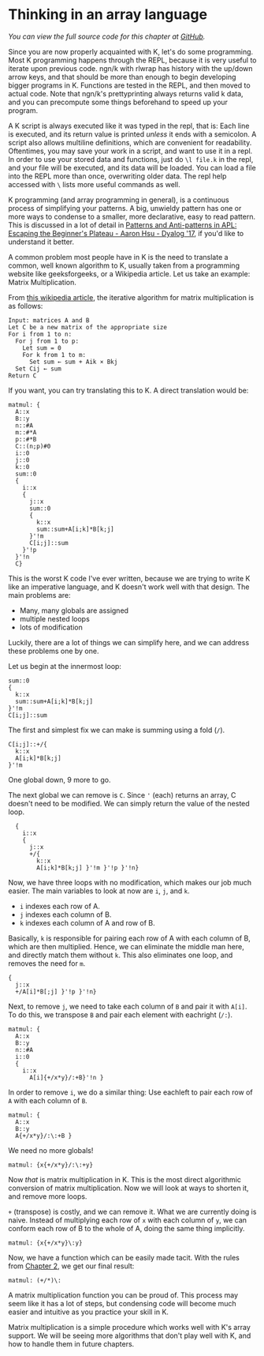 # Thinking in an array language

*You can view the full source code for this chapter at [GitHub](code/matmul.k).*

Since you are now properly acquainted with K, let's do some programming.
Most K programming happens through the REPL, because it is very useful to iterate upon previous code. ngn/k with rlwrap has history with the up/down arrow keys, and that should be more than enough to begin developing bigger programs in K. Functions are tested in the REPL, and then moved to actual code. Note that ngn/k's prettyprinting always returns valid k data, and you can precompute some things beforehand to speed up your program.

A K script is always executed like it was typed in the repl, that is: Each line is executed, and its return value is printed *unless* it ends with a semicolon. A script also allows multiline definitions, which are convenient for readability. Oftentimes, you may save your work in a script, and want to use it in a repl. In order to use your stored data and functions, just do `\l file.k` in the repl, and your file will be executed, and its data will be loaded. You can load a file into the REPL more than once, overwriting older data. The repl help accessed with `\` lists more useful commands as well.

K programming (and array programming in general), is a continuous process of simplifying your patterns. A big, unwieldy pattern has one or more ways to condense to a smaller, more declarative, easy to read pattern. This is discussed in a lot of detail in [Patterns and Anti-patterns in APL: Escaping the Beginner's Plateau - Aaron Hsu - Dyalog '17](https://www.youtube.com/watch?v=9xCJ3BCIudI), if you'd like to understand it better.

A common problem most people have in K is the need to translate a common, well known algorithm to K, usually taken from a programming website like geeksforgeeks, or a Wikipedia article. Let us take an example: Matrix Multiplication.

From [this wikipedia article](https://en.wikipedia.org/wiki/Matrix_multiplication_algorithm), the iterative algorithm for matrix multiplication is as follows: 
```
Input: matrices A and B
Let C be a new matrix of the appropriate size
For i from 1 to n:
  For j from 1 to p:
    Let sum = 0
    For k from 1 to m:
      Set sum ← sum + Aik × Bkj
  Set Cij ← sum
Return C
```

If you want, you can try translating this to K. A direct translation would be:
```
matmul: {
  A::x
  B::y
  n::#A
  m::#*A
  p::#*B
  C::(n;p)#0
  i::0
  j::0
  k::0
  sum::0
  {
    i::x
    {
      j::x
      sum::0
      {
        k::x
        sum::sum+A[i;k]*B[k;j] 
      }'!m
      C[i;j]::sum
    }'!p
  }'!n
  C}
```
This is the worst K code I've ever written, because we are trying to write K like an imperative language, and K doesn't work well with that design. The main problems are:
- Many, many globals are assigned
- multiple nested loops
- lots of modification

Luckily, there are a lot of things we can simplify here, and we can address these problems one by one.

Let us begin at the innermost loop:
```
sum::0
{
  k::x
  sum::sum+A[i;k]*B[k;j] 
}'!m
C[i;j]::sum
```

The first and simplest fix we can make is summing using a fold (`/`).

```
C[i;j]::+/{
  k::x
  A[i;k]*B[k;j] 
}'!m
```

One global down, 9 more to go.

The next global we can remove is `C`. Since `'` (each) returns an array, C doesn't need to be modified. We can simply return the value of the nested loop.

```
  {
    i::x
    {
      j::x
      +/{
        k::x
        A[i;k]*B[k;j] }'!m }'!p }'!n}
```

Now, we have three loops with no modification, which makes our job much easier. The main variables to look at now are `i`, `j`, and `k`.
- `i` indexes each row of A.
- `j` indexes each column of B.
- `k` indexes each column of A and row of B.

Basically, `k` is responsible for pairing each row of A with each column of B, which are then multiplied. Hence, we can eliminate the middle man here, and directly match them without `k`. This also eliminates one loop, and removes the need for `m`.

```
{
  j::x
  +/A[i]*B[;j] }'!p }'!n}
```
Next, to remove `j`, we need to take each column of `B` and pair it with `A[i]`. To do this, we transpose `B` and pair each element with eachright (`/:`).

```
matmul: {
  A::x
  B::y
  n::#A
  i::0
  {
    i::x
      A[i]{+/x*y}/:+B}'!n }
```

In order to remove `i`, we do a similar thing: Use eachleft to pair each row of `A` with each column of `B`.

```
matmul: {
  A::x
  B::y
  A{+/x*y}/:\:+B }
```

We need no more globals!
```
matmul: {x{+/x*y}/:\:+y}
```

Now *that* is matrix multiplication in K. This is the most direct algorithmic conversion of matrix multiplication. Now we will look at ways to shorten it, and remove more loops.

`+` (transpose) is costly, and we can remove it. What we are currently doing is naive. Instead of multiplying each row of `x` with each column of `y`, we can conform each row of B to the whole of A, doing the same thing implicitly.

```
matmul: {x{+/x*y}\:y}
```

Now, we have a function which can be easily made tacit. With the rules from [Chapter 2](2-working-with-arrays.md#trains), we get our final result:

```
matmul: (+/*)\:
```
A matrix multiplication function you can be proud of. This process may seem like it has a lot of steps, but condensing code will become much easier and intuitive as you practice your skill in K.

Matrix multiplication is a simple procedure which works well with K's array support. We will be seeing more algorithms that don't play well with K, and how to handle them in future chapters.
